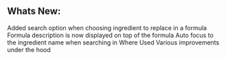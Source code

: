 Whats New:
----------------------
Added search option when choosing ingredient to replace in a formula
Formula description is now displayed on top of the formula
Auto focus to the ingredient name when searching in Where Used 
Various improvements under the hood
